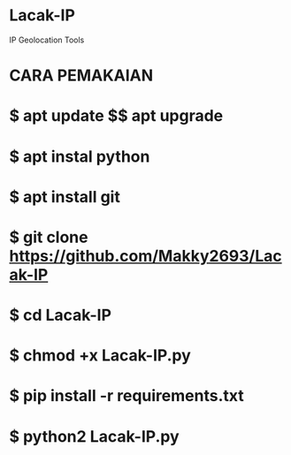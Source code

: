 # Lacak-IP
IP Geolocation Tools
# CARA PEMAKAIAN
# $ apt update $$ apt upgrade
# $ apt instal python
# $ apt install git
# $ git clone https://github.com/Makky2693/Lacak-IP
# $ cd Lacak-IP
# $ chmod +x Lacak-IP.py
# $ pip install -r requirements.txt
# $ python2 Lacak-IP.py
